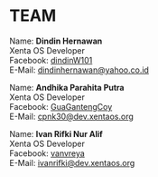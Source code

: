 # TEAM
Name: **Dindin Hernawan**  
Xenta OS Developer  
Facebook: [dindinW101](https://facebook.com/dindinW101)  
E-Mail: <dindinhernawan@yahoo.co.id>  

Name: **Andhika Parahita Putra**  
Xenta OS Developer  
Facebook: [GuaGantengCoy](https://facebook.com/GuaGantengCoy)  
E-Mail: <cpnk30@dev.xentaos.org>  

Name: **Ivan Rifki Nur Alif**  
Xenta OS Developer  
Facebook: [vanvreya](https://facebook.com/vanvreya)  
E-Mail: <ivanrifki@dev.xentaos.org>  

<!--
Name: **$NameDeveloper**  
Xenta OS Developer  
Facebook: [$NickFacebook](https://facebook.com/$NickFacebook)   
E-Mail: <NickEmail@dev.xentaos.org>  
-->
